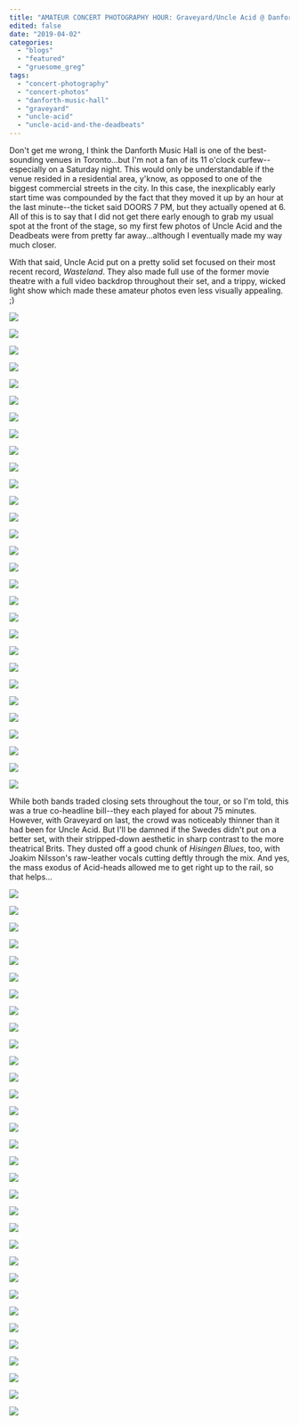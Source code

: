 ```yaml
---
title: "AMATEUR CONCERT PHOTOGRAPHY HOUR: Graveyard/Uncle Acid @ Danforth Music Hall, March 30, 2019"
edited: false
date: "2019-04-02"
categories:
  - "blogs"
  - "featured"
  - "gruesome_greg"
tags:
  - "concert-photography"
  - "concert-photos"
  - "danforth-music-hall"
  - "graveyard"
  - "uncle-acid"
  - "uncle-acid-and-the-deadbeats"
---
```


Don't get me wrong, I think the Danforth Music Hall is one of the best-sounding venues in Toronto...but I'm not a fan of its 11 o'clock curfew--especially on a Saturday night. This would only be understandable if the venue resided in a residential area, y'know, as opposed to one of the biggest commercial streets in the city. In this case, the inexplicably early start time was compounded by the fact that they moved it up by an hour at the last minute--the ticket said DOORS 7 PM, but they actually opened at 6. All of this is to say that I did not get there early enough to grab my usual spot at the front of the stage, so my first few photos of Uncle Acid and the Deadbeats were from pretty far away...although I eventually made my way much closer.

With that said, Uncle Acid put on a pretty solid set focused on their most recent record, _Wasteland_. They also made full use of the former movie theatre with a full video backdrop throughout their set, and a trippy, wicked light show which made these amateur photos even less visually appealing. ;)

[![](https://hellbound.ca/wp-content/uploads/2019/04/IMG_3172-1024x768.jpg)](https://hellbound.ca/wp-content/uploads/2019/04/IMG_3172.jpg)

[![](https://hellbound.ca/wp-content/uploads/2019/04/IMG_3174-1024x768.jpg)](https://hellbound.ca/wp-content/uploads/2019/04/IMG_3174.jpg)

[![](https://hellbound.ca/wp-content/uploads/2019/04/IMG_3184-1024x768.jpg)](https://hellbound.ca/wp-content/uploads/2019/04/IMG_3184.jpg)

[![](https://hellbound.ca/wp-content/uploads/2019/04/IMG_3192.jpg)](https://hellbound.ca/wp-content/uploads/2019/04/IMG_3192.jpg)

[![](https://hellbound.ca/wp-content/uploads/2019/04/IMG_3194.jpg)](https://hellbound.ca/wp-content/uploads/2019/04/IMG_3194.jpg)

[![](https://hellbound.ca/wp-content/uploads/2019/04/IMG_3199-1024x768.jpg)](https://hellbound.ca/wp-content/uploads/2019/04/IMG_3199.jpg)

[![](https://hellbound.ca/wp-content/uploads/2019/04/IMG_3200-1024x768.jpg)](https://hellbound.ca/wp-content/uploads/2019/04/IMG_3200.jpg)

[![](https://hellbound.ca/wp-content/uploads/2019/04/IMG_3203.jpg)](https://hellbound.ca/wp-content/uploads/2019/04/IMG_3203.jpg)

[![](https://hellbound.ca/wp-content/uploads/2019/04/IMG_3205.jpg)](https://hellbound.ca/wp-content/uploads/2019/04/IMG_3205.jpg)

[![](https://hellbound.ca/wp-content/uploads/2019/04/IMG_3213.jpg)](https://hellbound.ca/wp-content/uploads/2019/04/IMG_3213.jpg)

[![](https://hellbound.ca/wp-content/uploads/2019/04/IMG_3217.jpg)](https://hellbound.ca/wp-content/uploads/2019/04/IMG_3217.jpg)

[![](https://hellbound.ca/wp-content/uploads/2019/04/IMG_3219.jpg)](https://hellbound.ca/wp-content/uploads/2019/04/IMG_3219.jpg)

[![](https://hellbound.ca/wp-content/uploads/2019/04/IMG_3222.jpg)](https://hellbound.ca/wp-content/uploads/2019/04/IMG_3222.jpg)

[![](https://hellbound.ca/wp-content/uploads/2019/04/IMG_3227.jpg)](https://hellbound.ca/wp-content/uploads/2019/04/IMG_3227.jpg)

[![](https://hellbound.ca/wp-content/uploads/2019/04/IMG_3229.jpg)](https://hellbound.ca/wp-content/uploads/2019/04/IMG_3229.jpg)

[![](https://hellbound.ca/wp-content/uploads/2019/04/IMG_3241-1024x768.jpg)](https://hellbound.ca/wp-content/uploads/2019/04/IMG_3241.jpg)

[![](https://hellbound.ca/wp-content/uploads/2019/04/IMG_3245-1024x768.jpg)](https://hellbound.ca/wp-content/uploads/2019/04/IMG_3245.jpg)

[![](https://hellbound.ca/wp-content/uploads/2019/04/IMG_3248-1024x768.jpg)](https://hellbound.ca/wp-content/uploads/2019/04/IMG_3248.jpg)

[![](https://hellbound.ca/wp-content/uploads/2019/04/IMG_3253.jpg)](https://hellbound.ca/wp-content/uploads/2019/04/IMG_3253.jpg)

[![](https://hellbound.ca/wp-content/uploads/2019/04/IMG_3255.jpg)](https://hellbound.ca/wp-content/uploads/2019/04/IMG_3255.jpg)

[![](https://hellbound.ca/wp-content/uploads/2019/04/IMG_3257.jpg)](https://hellbound.ca/wp-content/uploads/2019/04/IMG_3257.jpg)

[![](https://hellbound.ca/wp-content/uploads/2019/04/IMG_3261.jpg)](https://hellbound.ca/wp-content/uploads/2019/04/IMG_3261.jpg)

[![](https://hellbound.ca/wp-content/uploads/2019/04/IMG_3264-1024x768.jpg)](https://hellbound.ca/wp-content/uploads/2019/04/IMG_3264.jpg)

[![](https://hellbound.ca/wp-content/uploads/2019/04/IMG_3272-1024x768.jpg)](https://hellbound.ca/wp-content/uploads/2019/04/IMG_3272.jpg)

[![](https://hellbound.ca/wp-content/uploads/2019/04/IMG_3275.jpg)](https://hellbound.ca/wp-content/uploads/2019/04/IMG_3275.jpg)

[![](https://hellbound.ca/wp-content/uploads/2019/04/IMG_3276.jpg)](https://hellbound.ca/wp-content/uploads/2019/04/IMG_3276.jpg)

[![](https://hellbound.ca/wp-content/uploads/2019/04/IMG_3285-1024x768.jpg)](https://hellbound.ca/wp-content/uploads/2019/04/IMG_3285.jpg)

[![](https://hellbound.ca/wp-content/uploads/2019/04/IMG_3292-1024x768.jpg)](https://hellbound.ca/wp-content/uploads/2019/04/IMG_3292.jpg)

[![](https://hellbound.ca/wp-content/uploads/2019/04/IMG_3294-1024x768.jpg)](https://hellbound.ca/wp-content/uploads/2019/04/IMG_3294.jpg)

While both bands traded closing sets throughout the tour, or so I'm told, this was a true co-headline bill--they each played for about 75 minutes. However, with Graveyard on last, the crowd was noticeably thinner than it had been for Uncle Acid. But I'll be damned if the Swedes didn't put on a better set, with their stripped-down aesthetic in sharp contrast to the more theatrical Brits. They dusted off a good chunk of _Hisingen Blues_, too, with Joakim Nilsson's raw-leather vocals cutting deftly through the mix. And yes, the mass exodus of Acid-heads allowed me to get right up to the rail, so that helps...

[![](https://hellbound.ca/wp-content/uploads/2019/04/IMG_3310-1024x768.jpg)](https://hellbound.ca/wp-content/uploads/2019/04/IMG_3310.jpg)

[![](https://hellbound.ca/wp-content/uploads/2019/04/IMG_3313-1024x768.jpg)](https://hellbound.ca/wp-content/uploads/2019/04/IMG_3313.jpg)

[![](https://hellbound.ca/wp-content/uploads/2019/04/IMG_3317.jpg)](https://hellbound.ca/wp-content/uploads/2019/04/IMG_3317.jpg)

[![](https://hellbound.ca/wp-content/uploads/2019/04/IMG_3319.jpg)](https://hellbound.ca/wp-content/uploads/2019/04/IMG_3319.jpg)

[![](https://hellbound.ca/wp-content/uploads/2019/04/IMG_3322.jpg)](https://hellbound.ca/wp-content/uploads/2019/04/IMG_3322.jpg)

[![](https://hellbound.ca/wp-content/uploads/2019/04/IMG_3327.jpg)](https://hellbound.ca/wp-content/uploads/2019/04/IMG_3327.jpg)

[![](https://hellbound.ca/wp-content/uploads/2019/04/IMG_3329.jpg)](https://hellbound.ca/wp-content/uploads/2019/04/IMG_3329.jpg)

[![](https://hellbound.ca/wp-content/uploads/2019/04/IMG_3334.jpg)](https://hellbound.ca/wp-content/uploads/2019/04/IMG_3334.jpg)

[![](https://hellbound.ca/wp-content/uploads/2019/04/IMG_3335-1024x768.jpg)](https://hellbound.ca/wp-content/uploads/2019/04/IMG_3335.jpg)

[![](https://hellbound.ca/wp-content/uploads/2019/04/IMG_3338-1024x768.jpg)](https://hellbound.ca/wp-content/uploads/2019/04/IMG_3338.jpg)

[![](https://hellbound.ca/wp-content/uploads/2019/04/IMG_3344.jpg)](https://hellbound.ca/wp-content/uploads/2019/04/IMG_3344.jpg)

[![](https://hellbound.ca/wp-content/uploads/2019/04/IMG_3345.jpg)](https://hellbound.ca/wp-content/uploads/2019/04/IMG_3345.jpg)

[![](https://hellbound.ca/wp-content/uploads/2019/04/IMG_3351.jpg)](https://hellbound.ca/wp-content/uploads/2019/04/IMG_3351.jpg)

[![](https://hellbound.ca/wp-content/uploads/2019/04/IMG_3355.jpg)](https://hellbound.ca/wp-content/uploads/2019/04/IMG_3355.jpg)

[![](https://hellbound.ca/wp-content/uploads/2019/04/IMG_3357.jpg)](https://hellbound.ca/wp-content/uploads/2019/04/IMG_3357.jpg)

[![](https://hellbound.ca/wp-content/uploads/2019/04/IMG_3364.jpg)](https://hellbound.ca/wp-content/uploads/2019/04/IMG_3364.jpg)

[![](https://hellbound.ca/wp-content/uploads/2019/04/IMG_3367.jpg)](https://hellbound.ca/wp-content/uploads/2019/04/IMG_3367.jpg)

[![](https://hellbound.ca/wp-content/uploads/2019/04/IMG_3374-1024x768.jpg)](https://hellbound.ca/wp-content/uploads/2019/04/IMG_3374.jpg)

[![](https://hellbound.ca/wp-content/uploads/2019/04/IMG_3377-1024x768.jpg)](https://hellbound.ca/wp-content/uploads/2019/04/IMG_3377.jpg)

[![](https://hellbound.ca/wp-content/uploads/2019/04/IMG_3383.jpg)](https://hellbound.ca/wp-content/uploads/2019/04/IMG_3383.jpg)

[![](https://hellbound.ca/wp-content/uploads/2019/04/IMG_3385.jpg)](https://hellbound.ca/wp-content/uploads/2019/04/IMG_3385.jpg)

[![](https://hellbound.ca/wp-content/uploads/2019/04/IMG_3387.jpg)](https://hellbound.ca/wp-content/uploads/2019/04/IMG_3387.jpg)

[![](https://hellbound.ca/wp-content/uploads/2019/04/IMG_3388.jpg)](https://hellbound.ca/wp-content/uploads/2019/04/IMG_3388.jpg)

[![](https://hellbound.ca/wp-content/uploads/2019/04/IMG_3396.jpg)](https://hellbound.ca/wp-content/uploads/2019/04/IMG_3396.jpg)

[![](https://hellbound.ca/wp-content/uploads/2019/04/IMG_3397-1024x768.jpg)](https://hellbound.ca/wp-content/uploads/2019/04/IMG_3397.jpg)

[![](https://hellbound.ca/wp-content/uploads/2019/04/IMG_3403-1024x768.jpg)](https://hellbound.ca/wp-content/uploads/2019/04/IMG_3403.jpg)

[![](https://hellbound.ca/wp-content/uploads/2019/04/IMG_3406-1024x768.jpg)](https://hellbound.ca/wp-content/uploads/2019/04/IMG_3406.jpg)

[![](https://hellbound.ca/wp-content/uploads/2019/04/IMG_3411-1024x768.jpg)](https://hellbound.ca/wp-content/uploads/2019/04/IMG_3411.jpg)

[![](https://hellbound.ca/wp-content/uploads/2019/04/IMG_3414-1024x768.jpg)](https://hellbound.ca/wp-content/uploads/2019/04/IMG_3414.jpg)

[![](https://hellbound.ca/wp-content/uploads/2019/04/IMG_3419-1024x768.jpg)](https://hellbound.ca/wp-content/uploads/2019/04/IMG_3419.jpg)

[![](https://hellbound.ca/wp-content/uploads/2019/04/IMG_3423-1024x768.jpg)](https://hellbound.ca/wp-content/uploads/2019/04/IMG_3423.jpg)

[![](https://hellbound.ca/wp-content/uploads/2019/04/IMG_3431-1024x768.jpg)](https://hellbound.ca/wp-content/uploads/2019/04/IMG_3431.jpg)
